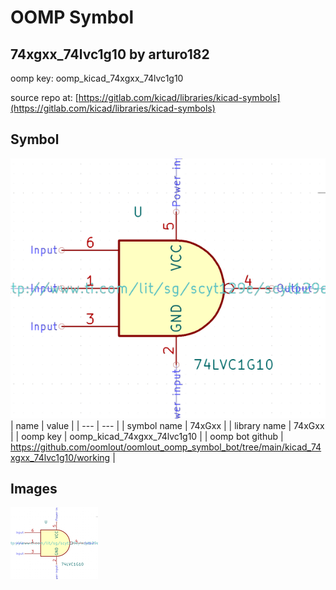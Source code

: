 # OOMP Symbol  
## 74xgxx_74lvc1g10  by arturo182  
  
oomp key: oomp_kicad_74xgxx_74lvc1g10  
  
source repo at: [https://gitlab.com/kicad/libraries/kicad-symbols](https://gitlab.com/kicad/libraries/kicad-symbols)  
## Symbol  
  
[![working.png](working_600.png)](working.png)  
| name | value | 
| --- | --- | 
| symbol name | 74xGxx | 
| library name | 74xGxx | 
| oomp key | oomp_kicad_74xgxx_74lvc1g10 | 
| oomp bot github | https://github.com/oomlout/oomlout_oomp_symbol_bot/tree/main/kicad_74xgxx_74lvc1g10/working | 
## Images  
  
[![working.png](working_140.png)](working.png)  
